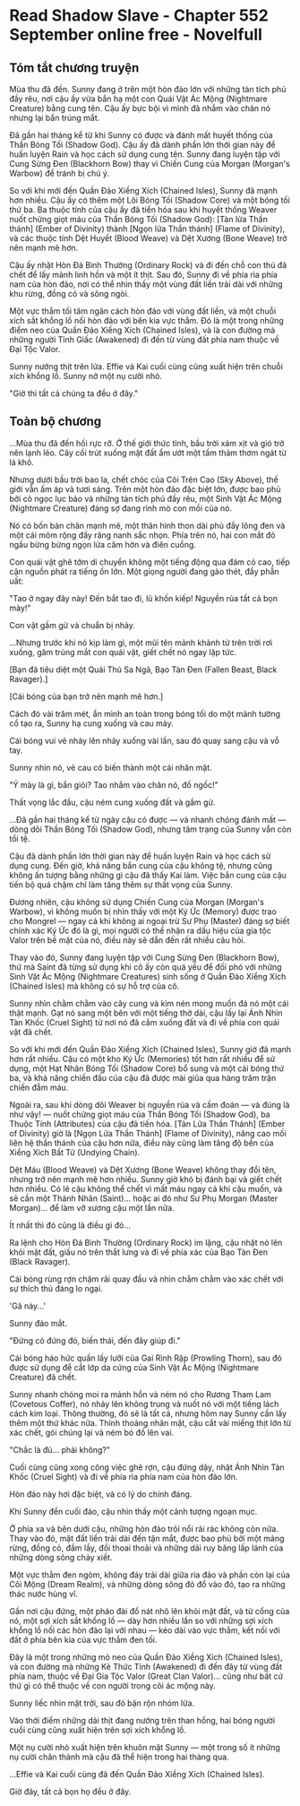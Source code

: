 # Read Shadow Slave - Chapter 552 September online free - Novelfull

## Tóm tắt chương truyện

Mùa thu đã đến. Sunny đang ở trên một hòn đảo lớn với những tàn tích phủ đầy rêu, nơi cậu ấy vừa bắn hạ một con Quái Vật Ác Mộng (Nightmare Creature) bằng cung tên. Cậu ấy bực bội vì mình đã nhắm vào chân nó nhưng lại bắn trúng mắt.

Đã gần hai tháng kể từ khi Sunny có được và đánh mất huyết thống của Thần Bóng Tối (Shadow God). Cậu ấy đã dành phần lớn thời gian này để huấn luyện Rain và học cách sử dụng cung tên. Sunny đang luyện tập với Cung Sừng Đen (Blackhorn Bow) thay vì Chiến Cung của Morgan (Morgan's Warbow) để tránh bị chú ý.

So với khi mới đến Quần Đảo Xiềng Xích (Chained Isles), Sunny đã mạnh hơn nhiều. Cậu ấy có thêm một Lõi Bóng Tối (Shadow Core) và một bóng tối thứ ba. Ba thuộc tính của cậu ấy đã tiến hóa sau khi huyết thống Weaver nuốt chửng giọt máu của Thần Bóng Tối (Shadow God): [Tàn lửa Thần thánh] (Ember of Divinity) thành [Ngọn lửa Thần thánh] (Flame of Divinity), và các thuộc tính Dệt Huyết (Blood Weave) và Dệt Xương (Bone Weave) trở nên mạnh mẽ hơn.

Cậu ấy nhặt Hòn Đá Bình Thường (Ordinary Rock) và đi đến chỗ con thú đã chết để lấy mảnh linh hồn và một ít thịt. Sau đó, Sunny đi về phía rìa phía nam của hòn đảo, nơi có thể nhìn thấy một vùng đất liền trải dài với những khu rừng, đồng cỏ và sông ngòi.

Một vực thẳm tối tăm ngăn cách hòn đảo với vùng đất liền, và một chuỗi xích sắt khổng lồ nối hòn đảo với bên kia vực thẳm. Đó là một trong những điểm neo của Quần Đảo Xiềng Xích (Chained Isles), và là con đường mà những người Tỉnh Giấc (Awakened) đi đến từ vùng đất phía nam thuộc về Đại Tộc Valor.

Sunny nướng thịt trên lửa. Effie và Kai cuối cùng cũng xuất hiện trên chuỗi xích khổng lồ. Sunny nở một nụ cười nhỏ.

"Giờ thì tất cả chúng ta đều ở đây."

## Toàn bộ chương

...Mùa thu đã đến hồi rực rỡ. Ở thế giới thức tỉnh, bầu trời xám xịt và gió trở nên lạnh lẽo. Cây cối trút xuống mặt đất ẩm ướt một tấm thảm thơm ngát từ lá khô.

Nhưng dưới bầu trời bao la, chết chóc của Cõi Trên Cao (Sky Above), thế giới vẫn ấm áp và tươi sáng. Trên một hòn đảo đặc biệt lớn, được bao phủ bởi cỏ ngọc lục bảo và những tàn tích phủ đầy rêu, một Sinh Vật Ác Mộng (Nightmare Creature) đáng sợ đang rình mò con mồi của nó.

Nó có bốn bàn chân mạnh mẽ, một thân hình thon dài phủ đầy lông đen và một cái mõm rộng đầy răng nanh sắc nhọn. Phía trên nó, hai con mắt đỏ ngầu bừng bừng ngọn lửa căm hờn và điên cuồng.

Con quái vật ghê tởm di chuyển không một tiếng động qua đám cỏ cao, tiếp cận nguồn phát ra tiếng ồn lớn. Một giọng người đang gào thét, đầy phẫn uất:

"Tao ở ngay đây này! Đến bắt tao đi, lũ khốn kiếp! Nguyền rủa tất cả bọn mày!"

Con vật gầm gừ và chuẩn bị nhảy.

...Nhưng trước khi nó kịp làm gì, một mũi tên mảnh khảnh từ trên trời rơi xuống, găm trúng mắt con quái vật, giết chết nó ngay lập tức.

[Bạn đã tiêu diệt một Quái Thú Sa Ngã, Bạo Tàn Đen (Fallen Beast, Black Ravager).]

[Cái bóng của bạn trở nên mạnh mẽ hơn.]

Cách đó vài trăm mét, ẩn mình an toàn trong bóng tối do một mảnh tường cổ tạo ra, Sunny hạ cung xuống và cau mày.

Cái bóng vui vẻ nhảy lên nhảy xuống vài lần, sau đó quay sang cậu và vỗ tay.

Sunny nhìn nó, vẻ cau có biến thành một cái nhăn mặt.

"Ý mày là gì, bắn giỏi? Tao nhắm vào chân nó, đồ ngốc!"

Thất vọng lắc đầu, cậu ném cung xuống đất và gầm gừ.

...Đã gần hai tháng kể từ ngày cậu có được — và nhanh chóng đánh mất — dòng dõi Thần Bóng Tối (Shadow God), nhưng tâm trạng của Sunny vẫn còn tồi tệ.

Cậu đã dành phần lớn thời gian này để huấn luyện Rain và học cách sử dụng cung. Đến giờ, khả năng bắn cung của cậu không tệ, nhưng cũng không ấn tượng bằng những gì cậu đã thấy Kai làm. Việc bắn cung của cậu tiến bộ quá chậm chỉ làm tăng thêm sự thất vọng của Sunny.

Đương nhiên, cậu không sử dụng Chiến Cung của Morgan (Morgan's Warbow), vì không muốn bị nhìn thấy với một Ký Ức (Memory) được trao cho Mongrel — ngay cả khi không ai ngoại trừ Sư Phụ (Master) đáng sợ biết chính xác Ký Ức đó là gì, mọi người có thể nhận ra dấu hiệu của gia tộc Valor trên bề mặt của nó, điều này sẽ dẫn đến rất nhiều câu hỏi.

Thay vào đó, Sunny đang luyện tập với Cung Sừng Đen (Blackhorn Bow), thứ mà Saint đã từng sử dụng khi cô ấy còn quá yếu để đối phó với những Sinh Vật Ác Mộng (Nightmare Creatures) sinh sống ở Quần Đảo Xiềng Xích (Chained Isles) mà không có sự hỗ trợ của cô.

Sunny nhìn chằm chằm vào cây cung và kìm nén mong muốn đá nó một cái thật mạnh. Gạt nó sang một bên với một tiếng thở dài, cậu lấy lại Ánh Nhìn Tàn Khốc (Cruel Sight) từ nơi nó đã cắm xuống đất và đi về phía con quái vật đã chết.

So với khi mới đến Quần Đảo Xiềng Xích (Chained Isles), Sunny giờ đã mạnh hơn rất nhiều. Cậu có một kho Ký Ức (Memories) tốt hơn rất nhiều để sử dụng, một Hạt Nhân Bóng Tối (Shadow Core) bổ sung và một cái bóng thứ ba, và khả năng chiến đấu của cậu đã được mài giũa qua hàng trăm trận chiến đẫm máu.

Ngoài ra, sau khi dòng dõi Weaver bị nguyền rủa và cấm đoán — và đúng là như vậy! — nuốt chửng giọt máu của Thần Bóng Tối (Shadow God), ba Thuộc Tính (Attributes) của cậu đã tiến hóa. [Tàn Lửa Thần Thánh] (Ember of Divinity) giờ là [Ngọn Lửa Thần Thánh] (Flame of Divinity), nâng cao mối liên hệ thần thánh của cậu hơn nữa, điều này cũng làm tăng độ bền của Xiềng Xích Bất Tử (Undying Chain).

Dệt Máu (Blood Weave) và Dệt Xương (Bone Weave) không thay đổi tên, nhưng trở nên mạnh mẽ hơn nhiều. Sunny giờ khó bị đánh bại và giết chết hơn nhiều. Có lẽ cậu không thể chết vì mất máu ngay cả khi cậu muốn, và sẽ cần một Thánh Nhân (Saint)... hoặc ai đó như Sư Phụ Morgan (Master Morgan)... để làm vỡ xương cậu một lần nữa.

Ít nhất thì đó cũng là điều gì đó...

Ra lệnh cho Hòn Đá Bình Thường (Ordinary Rock) im lặng, cậu nhặt nó lên khỏi mặt đất, giấu nó trên thắt lưng và đi về phía xác của Bạo Tàn Đen (Black Ravager).

Cái bóng rùng rợn chậm rãi quay đầu và nhìn chằm chằm vào xác chết với sự thích thú đáng lo ngại.

'Gã này...'

Sunny đảo mắt.

"Đừng có đứng đó, biến thái, đến đây giúp đi."

Cái bóng háo hức quấn lấy lưỡi của Gai Rình Rập (Prowling Thorn), sau đó được sử dụng để cắt lớp da cứng của Sinh Vật Ác Mộng (Nightmare Creature) đã chết.

Sunny nhanh chóng moi ra mảnh hồn và ném nó cho Rương Tham Lam (Covetous Coffer), nó nhảy lên không trung và nuốt nó với một tiếng lách cách kim loại. Thông thường, đó sẽ là tất cả, nhưng hôm nay Sunny cần lấy thêm một thứ khác nữa. Thỉnh thoảng nhăn mặt, cậu cắt vài miếng thịt lớn từ xác chết, gói chúng lại và ném bó đồ lên vai.

"Chắc là đủ... phải không?"

Cuối cùng cũng xong công việc ghê rợn, cậu đứng dậy, nhặt Ánh Nhìn Tàn Khốc (Cruel Sight) và đi về phía rìa phía nam của hòn đảo lớn.

Hòn đảo này hơi đặc biệt, và có lý do chính đáng.

Khi Sunny đến cuối đảo, cậu nhìn thấy một cảnh tượng ngoạn mục.

Ở phía xa và bên dưới cậu, những hòn đảo trôi nổi rải rác không còn nữa. Thay vào đó, mặt đất liền trải dài đến tận mắt, được bao phủ bởi một mảng rừng, đồng cỏ, đầm lầy, đồi thoai thoải và những dải ruy băng lấp lánh của những dòng sông chảy xiết.

Một vực thẳm đen ngòm, không đáy trải dài giữa rìa đảo và phần còn lại của Cõi Mộng (Dream Realm), và những dòng sông đó đổ vào đó, tạo ra những thác nước hùng vĩ.

Gần nơi cậu đứng, một pháo đài đổ nát nhô lên khỏi mặt đất, và từ cổng của nó, một sợi xích sắt khổng lồ — dày hơn nhiều lần so với những sợi xích khổng lồ nối các hòn đảo lại với nhau — kéo dài vào vực thẳm, kết nối với đất ở phía bên kia của vực thẳm đen tối.

Đây là một trong những mỏ neo của Quần Đảo Xiềng Xích (Chained Isles), và con đường mà những Kẻ Thức Tỉnh (Awakened) đi đến đây từ vùng đất phía nam, thuộc về Đại Gia Tộc Valor (Great Clan Valor)... cũng như bất cứ thứ gì có thể thuộc về con người trong cõi ác mộng này.

Sunny liếc nhìn mặt trời, sau đó bận rộn nhóm lửa.

Vào thời điểm những dải thịt đang nướng trên than hồng, hai bóng người cuối cùng cũng xuất hiện trên sợi xích khổng lồ.

Một nụ cười nhỏ xuất hiện trên khuôn mặt Sunny — một trong số ít những nụ cười chân thành mà cậu đã thể hiện trong hai tháng qua.

...Effie và Kai cuối cùng đã đến Quần Đảo Xiềng Xích (Chained Isles).

Giờ đây, tất cả bọn họ đều ở đây.